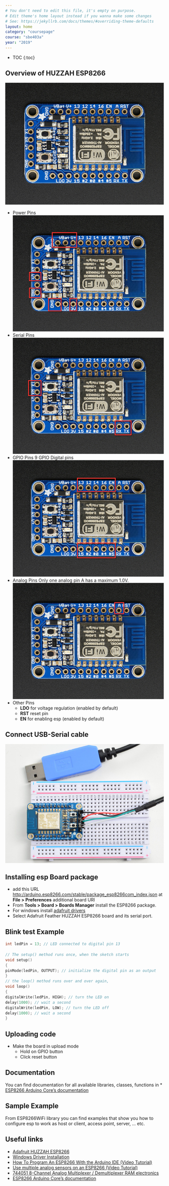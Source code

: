 ```yaml
---
# You don't need to edit this file, it's empty on purpose.
# Edit theme's home layout instead if you wanna make some changes
# See: https://jekyllrb.com/docs/themes/#overriding-theme-defaults
layout: home
category: "coursepage"
course: "sbe403a"
year: "2019"
---
```

* TOC
{:toc}

## Overview of HUZZAH ESP8266
![](../images/esp.jpg)
* Power Pins
![](../images/pwr.jpg)
* Serial Pins
![](../images/serial.jpg)
* GPIO Pins
9 GPIO Digital pins
![](../images/gpio.jpg)
* Analog Pins
Only one analog pin A has a maximum 1.0V. 
![](../images/analog.jpg)
* Other Pins
    * **LDO** for voltage regulation (enabled by default)
    * **RST** reset pin 
    * **EN** for enabling esp (enabled by default)

## Connect USB-Serial cable
![](../images/cable.jpg)
## Installing esp Board package 
* add this URL http://arduino.esp8266.com/stable/package_esp8266com_index.json
 at **File > Preferences** additional board URl
* From **Tools > Board > Boards Manager** install the ESP8266 package.
* For windows install [adafruit drivers](https://learn.adafruit.com/adafruit-arduino-ide-setup/windows-driver-installation)
* Select Adafruit Feather HUZZAH ESP8266 board and its serial port. 

## Blink test Example

```c
int ledPin = 13; // LED connected to digital pin 13

// The setup() method runs once, when the sketch starts
void setup()
{
pinMode(ledPin, OUTPUT); // initialize the digital pin as an output
}
// the loop() method runs over and over again,
void loop()
{
digitalWrite(ledPin, HIGH); // turn the LED on
delay(1000); // wait a second
digitalWrite(ledPin, LOW); // turn the LED off
delay(1000); // wait a second
}
``` 
## Uploading code
* Make the board in upload mode 
    * Hold on GPIO button 
    * Click reset button

## Documentation 
You can find documentation for all available libraries, classes, functions in * [ESP8266 Arduino Core’s documentation](https://arduino-esp8266.readthedocs.io/en/latest/index.html)

## Sample Example 
From ESP8266WiFi library you can find examples that show you how to configure esp to work as host or client, access point, server, ... etc. 

## Useful links
* [Adafruit HUZZAH ESP8266](https://learn.adafruit.com/adafruit-huzzah-esp8266-breakout/overview)
* [Windows Driver Installation](https://learn.adafruit.com/adafruit-arduino-ide-setup/windows-driver-installation)
* [How To Program An ESP8266 With the Arduino IDE (Video Tutorial)](https://www.youtube.com/watch?v=AFUAMVFzpWw)
* [Use multiple analog sensors on an ESP8266 (Video Tutorial)](https://www.youtube.com/watch?v=S5zp_S3vo1Y)
* [ 744051 8-Channel Analog Multiplexer / Demultiplexer RAM electronics](http://ram-e-shop.com/oscmax/catalog/product_info.php?products_id=122)
* [ESP8266 Arduino Core’s documentation](https://arduino-esp8266.readthedocs.io/en/latest/index.html)